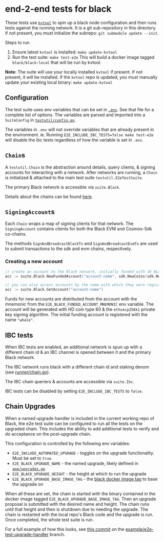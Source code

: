 # end-2-end tests for black

These tests use [`kvtool`](https://github.com/zeta-protocol/kvtool) to spin up a black node configuration
and then runs tests against the running network. It is a git sub-repository in this directory. If not
present, you must initialize the subrepo: `git submodule update --init`.

Steps to run
1. Ensure latest `kvtool` is installed: `make update-kvtool`
2. Run the test suite: `make test-e2e`
   This will build a docker image tagged `black/black:local` that will be run by kvtool.

**Note:** The suite will use your locally installed `kvtool` if present. If not present, it will be
installed. If the `kvtool` repo is updated, you must manually update your existing local binary: `make update-kvtool`

## Configuration

The test suite uses env variables that can be set in [`.env`](.env). See that file for a complete list
of options. The variables are parsed and imported into a `SuiteConfig` in [`testutil/config.go`](testutil/config.go).

The variables in `.env` will not override variables that are already present in the environment.
ie. Running `E2E_INCLUDE_IBC_TESTS=false make test-e2e` will disable the ibc tests regardless of how
the variable is set in `.env`.

## `Chain`s

A `testutil.Chain` is the abstraction around details, query clients, & signing accounts for interacting with a
network. After networks are running, a `Chain` is initialized & attached to the main test suite `testutil.E2eTestSuite`.

The primary Black network is accessible via `suite.Black`.

Details about the chains can be found [here](runner/chain.go#L62-84).

## `SigningAccount`s

Each `Chain` wraps a map of signing clients for that network. The `SigningAccount` contains clients
for both the Black EVM and Cosmos-Sdk co-chains.

The methods `SignAndBroadcastBlackTx` and `SignAndBroadcastEvmTx` are used to submit transactions to
the sdk and evm chains, respectively.

### Creating a new account
```go
// create an account on the Black network, initially funded with 10 BLACK
acc := suite.Black.NewFundedAccount("account-name", sdk.NewCoins(sdk.NewCoin("ublack", 10e6)))

// you can also access accounts by the name with which they were registered to the suite
acc := suite.Black.GetAccount("account-name")
```

Funds for new accounts are distributed from the account with the mnemonic from the `E2E_BLACK_FUNDED_ACCOUNT_MNEMONIC`
env variable. The account will be generated with HD coin type 60 & the `ethsecp256k1` private key signing algorithm.
The initial funding account is registered with the name `"whale"`.

## IBC tests

When IBC tests are enabled, an additional network is spun up with a different chain id & an IBC channel is
opened between it and the primary Black network.

The IBC network runs black with a different chain id and staking denom (see [runner/chain.go](runner/chain.go)).

The IBC chain queriers & accounts are accessible via `suite.Ibc`.

IBC tests can be disabled by setting `E2E_INCLUDE_IBC_TESTS` to `false`.

## Chain Upgrades

When a named upgrade handler is included in the current working repo of Black, the e2e test suite can
be configured to run all the tests on the upgraded chain. This includes the ability to add additional
tests to verify and do acceptance on the post-upgrade chain.

This configuration is controlled by the following env variables:
* `E2E_INCLUDE_AUTOMATED_UPGRADE` - toggles on the upgrade functionality. Must be set to `true`.
* `E2E_BLACK_UPGRADE_NAME` - the named upgrade, likely defined in [`app/upgrades.go`](../../app/upgrades.go)
* `E2E_BLACK_UPGRADE_HEIGHT` - the height at which to run the upgrade
* `E2E_BLACK_UPGRADE_BASE_IMAGE_TAG` - the [black docker image tag](https://hub.docker.com/r/black/black/tags) to base the upgrade on

When all these are set, the chain is started with the binary contained in the docker image tagged
`E2E_BLACK_UPGRADE_BASE_IMAGE_TAG`. Then an upgrade proposal is submitted with the desired name and
height. The chain runs until that height and then is shutdown due to needing the upgrade. The chain
is restarted with the local repo's Black code and the upgrade is run. Once completed, the whole test
suite is run.

For a full example of how this looks, see [this commit](https://github.com/Zeta-Protocol/black/commit/5da48c892f0a5837141fc7de88632c7c68fff4ae)
on the [example/e2e-test-upgrade-handler](https://github.com/Zeta-Protocol/black/tree/example/e2e-test-upgrade-handler) branch.
